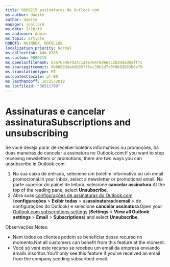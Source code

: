 ```yaml
---
title: 9000215 assinaturas de Outlook.com
ms.author: daeite
author: daeite
manager: joallard
ms.date: 2/26/19
ms.audience: Admin
ms.topic: article
ROBOTS: NOINDEX, NOFOLLOW
localization_priority: Normal
ms.collection: Adm_O365
ms.custom: 9000215
ms.openlocfilehash: 03a76b467d24c1a4e7e478d9ecc2bd4dad8aff7c
ms.sourcegitcommit: 0b06093dabd685f76cc39b1d7c0f8b03883b6e79
ms.translationtype: MT
ms.contentlocale: pt-BR
ms.lasthandoff: 10/25/2019
ms.locfileid: "36511799"
---
```

# <a name="subscriptions-and-unsubscribing"></a><span data-ttu-id="c25b2-102">Assinaturas e cancelar assinatura</span><span class="sxs-lookup"><span data-stu-id="c25b2-102">Subscriptions and unsubscribing</span></span>

<span data-ttu-id="c25b2-103">Se você deseja parar de receber boletins informativos ou promoções, há duas maneiras de cancelar a assinatura no Outlook.com:</span><span class="sxs-lookup"><span data-stu-id="c25b2-103">If you want to stop receiving newsletters or promotions, there are two ways you can unsubscribe in Outlook.com:</span></span>

1. <span data-ttu-id="c25b2-104">Na sua caixa de entrada, selecione um boletim informativo ou um email promocional.</span><span class="sxs-lookup"><span data-stu-id="c25b2-104">In your inbox, select a newsletter or promotional email.</span></span> <span data-ttu-id="c25b2-105">Na parte superior do painel de leitura, selecione **cancelar assinatura**.</span><span class="sxs-lookup"><span data-stu-id="c25b2-105">At the top of the reading pane, select **Unsubscribe**.</span></span>
2. <span data-ttu-id="c25b2-106">Abra suas [configurações de assinaturas do Outlook.com](https://outlook.live.com/mail/options/mail/brandsSubscriptions) (**configurações** > **Exibir todas** > as**assinaturas**de**email** > de configurações do Outlook) e selecione **cancelar assinatura**.</span><span class="sxs-lookup"><span data-stu-id="c25b2-106">Open your [Outlook.com subscriptions settings](https://outlook.live.com/mail/options/mail/brandsSubscriptions) (**Settings** > **View all Outlook settings** > **Email** > **Subscriptions**) and select **Unsubscribe**.</span></span>

<span data-ttu-id="c25b2-107">Observações:</span><span class="sxs-lookup"><span data-stu-id="c25b2-107">Notes:</span></span>

- <span data-ttu-id="c25b2-108">Nem todos os clientes podem se beneficiar desse recurso no momento.</span><span class="sxs-lookup"><span data-stu-id="c25b2-108">Not all customers can benefit from this feature at the moment.</span></span>
- <span data-ttu-id="c25b2-109">Você só verá este recurso se recebeu um email da empresa enviando emails inscritos.</span><span class="sxs-lookup"><span data-stu-id="c25b2-109">You'll only see this feature if you've received an email from the company sending subscribed email.</span></span>